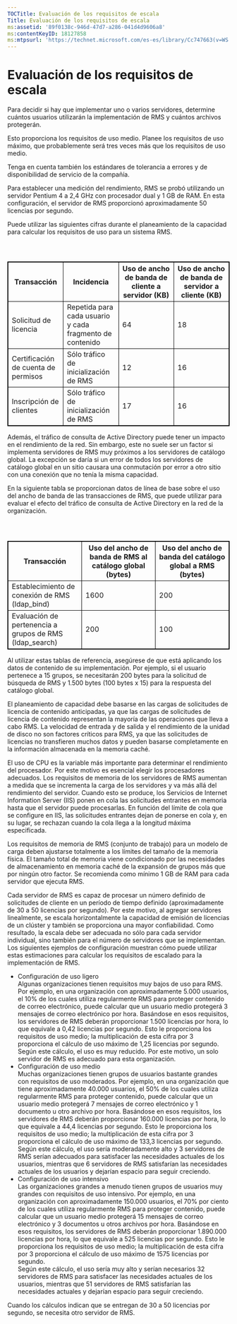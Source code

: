 ```yaml
---
TOCTitle: Evaluación de los requisitos de escala
Title: Evaluación de los requisitos de escala
ms:assetid: '89f0138c-946d-47d7-a286-041d4d9606a8'
ms:contentKeyID: 18127858
ms:mtpsurl: 'https://technet.microsoft.com/es-es/library/Cc747663(v=WS.10)'
---
```


Evaluación de los requisitos de escala
======================================

Para decidir si hay que implementar uno o varios servidores, determine cuántos usuarios utilizarán la implementación de RMS y cuántos archivos protegerán.

Esto proporciona los requisitos de uso medio. Planee los requisitos de uso máximo, que probablemente será tres veces más que los requisitos de uso medio.

Tenga en cuenta también los estándares de tolerancia a errores y de disponibilidad de servicio de la compañía.

Para establecer una medición del rendimiento, RMS se probó utilizando un servidor Pentium 4 a 2,4 GHz con procesador dual y 1 GB de RAM. En esta configuración, el servidor de RMS proporcionó aproximadamente 50 licencias por segundo.

Puede utilizar las siguientes cifras durante el planeamiento de la capacidad para calcular los requisitos de uso para un sistema RMS.

###  

 
<table style="border:1px solid black;">
<colgroup>
<col width="25%" />
<col width="25%" />
<col width="25%" />
<col width="25%" />
</colgroup>
<thead>
<tr class="header">
<th style="border:1px solid black;" >Transacción</th>
<th style="border:1px solid black;" >Incidencia</th>
<th style="border:1px solid black;" >Uso de ancho de banda de cliente a servidor (KB)</th>
<th style="border:1px solid black;" >Uso de ancho de banda de servidor a cliente (KB)</th>
</tr>
</thead>
<tbody>
<tr class="odd">
<td style="border:1px solid black;">Solicitud de licencia</td>
<td style="border:1px solid black;">Repetida para cada usuario y cada fragmento de contenido</td>
<td style="border:1px solid black;">64</td>
<td style="border:1px solid black;">18</td>
</tr>
<tr class="even">
<td style="border:1px solid black;">Certificación de cuenta de permisos</td>
<td style="border:1px solid black;">Sólo tráfico de inicialización de RMS</td>
<td style="border:1px solid black;">12</td>
<td style="border:1px solid black;">16</td>
</tr>
<tr class="odd">
<td style="border:1px solid black;">Inscripción de clientes</td>
<td style="border:1px solid black;">Sólo tráfico de inicialización de RMS</td>
<td style="border:1px solid black;">17</td>
<td style="border:1px solid black;">16</td>
</tr>
</tbody>
</table>
  
Además, el tráfico de consulta de Active Directory puede tener un impacto en el rendimiento de la red. Sin embargo, este no suele ser un factor si implementa servidores de RMS muy próximos a los servidores de catálogo global. La excepción se daría si un error de todos los servidores de catálogo global en un sitio causara una conmutación por error a otro sitio con una conexión que no tenía la misma capacidad.
  
En la siguiente tabla se proporcionan datos de línea de base sobre el uso del ancho de banda de las transacciones de RMS, que puede utilizar para evaluar el efecto del tráfico de consulta de Active Directory en la red de la organización.
  
###  

 
<table style="border:1px solid black;">
<colgroup>
<col width="33%" />
<col width="33%" />
<col width="33%" />
</colgroup>
<thead>
<tr class="header">
<th style="border:1px solid black;" >Transacción</th>
<th style="border:1px solid black;" >Uso del ancho de banda de RMS al catálogo global (bytes)</th>
<th style="border:1px solid black;" >Uso del ancho de banda del catálogo global a RMS (bytes)</th>
</tr>
</thead>
<tbody>
<tr class="odd">
<td style="border:1px solid black;">Establecimiento de conexión de RMS (ldap_bind)</td>
<td style="border:1px solid black;">1600</td>
<td style="border:1px solid black;">200</td>
</tr>
<tr class="even">
<td style="border:1px solid black;">Evaluación de pertenencia a grupos de RMS (ldap_search)</td>
<td style="border:1px solid black;">200</td>
<td style="border:1px solid black;">100</td>
</tr>
</tbody>
</table>
  
Al utilizar estas tablas de referencia, asegúrese de que está aplicando los datos de contenido de su implementación. Por ejemplo, si el usuario pertenece a 15 grupos, se necesitarán 200 bytes para la solicitud de búsqueda de RMS y 1.500 bytes (100 bytes x 15) para la respuesta del catálogo global.
  
El planeamiento de capacidad debe basarse en las cargas de solicitudes de licencia de contenido anticipadas, ya que las cargas de solicitudes de licencia de contenido representan la mayoría de las operaciones que lleva a cabo RMS. La velocidad de entrada y de salida y el rendimiento de la unidad de disco no son factores críticos para RMS, ya que las solicitudes de licencias no transfieren muchos datos y pueden basarse completamente en la información almacenada en la memoria caché.
  
El uso de CPU es la variable más importante para determinar el rendimiento del procesador. Por este motivo es esencial elegir los procesadores adecuados. Los requisitos de memoria de los servidores de RMS aumentan a medida que se incrementa la carga de los servidores y va más allá del rendimiento del servidor. Cuando esto se produce, los Servicios de Internet Information Server (IIS) ponen en cola las solicitudes entrantes en memoria hasta que el servidor puede procesarlas. En función del límite de cola que se configure en IIS, las solicitudes entrantes dejan de ponerse en cola y, en su lugar, se rechazan cuando la cola llega a la longitud máxima especificada.
  
Los requisitos de memoria de RMS (conjunto de trabajo) para un modelo de carga deben ajustarse totalmente a los límites del tamaño de la memoria física. El tamaño total de memoria viene condicionado por las necesidades de almacenamiento en memoria caché de la expansión de grupos más que por ningún otro factor. Se recomienda como mínimo 1 GB de RAM para cada servidor que ejecuta RMS.
  
Cada servidor de RMS es capaz de procesar un número definido de solicitudes de cliente en un período de tiempo definido (aproximadamente de 30 a 50 licencias por segundo). Por este motivo, al agregar servidores linealmente, se escala horizontalmente la capacidad de emisión de licencias de un clúster y también se proporciona una mayor confiabilidad. Como resultado, la escala debe ser adecuada no sólo para cada servidor individual, sino también para el número de servidores que se implementan. Los siguientes ejemplos de configuración muestran cómo puede utilizar estas estimaciones para calcular los requisitos de escalado para la implementación de RMS.
  
-   Configuración de uso ligero  
    Algunas organizaciones tienen requisitos muy bajos de uso para RMS. Por ejemplo, en una organización con aproximadamente 5.000 usuarios, el 10% de los cuales utiliza regularmente RMS para proteger contenido de correo electrónico, puede calcular que un usuario medio protegerá 3 mensajes de correo electrónico por hora. Basándose en esos requisitos, los servidores de RMS deberán proporcionar 1.500 licencias por hora, lo que equivale a 0,42 licencias por segundo. Esto le proporciona los requisitos de uso medio; la multiplicación de esta cifra por 3 proporciona el cálculo de uso máximo de 1,25 licencias por segundo.  
    Según este cálculo, el uso es muy reducido. Por este motivo, un solo servidor de RMS es adecuado para esta organización.  
-   Configuración de uso medio  
    Muchas organizaciones tienen grupos de usuarios bastante grandes con requisitos de uso moderados. Por ejemplo, en una organización que tiene aproximadamente 40.000 usuarios, el 50% de los cuales utiliza regularmente RMS para proteger contenido, puede calcular que un usuario medio protegerá 7 mensajes de correo electrónico y 1 documento u otro archivo por hora. Basándose en esos requisitos, los servidores de RMS deberán proporcionar 160.000 licencias por hora, lo que equivale a 44,4 licencias por segundo. Esto le proporciona los requisitos de uso medio; la multiplicación de esta cifra por 3 proporciona el cálculo de uso máximo de 133,3 licencias por segundo.  
    Según este cálculo, el uso sería moderadamente alto y 3 servidores de RMS serían adecuados para satisfacer las necesidades actuales de los usuarios, mientras que 6 servidores de RMS satisfarían las necesidades actuales de los usuarios y dejarían espacio para seguir creciendo.  
-   Configuración de uso intensivo  
    Las organizaciones grandes a menudo tienen grupos de usuarios muy grandes con requisitos de uso intensivo. Por ejemplo, en una organización con aproximadamente 150.000 usuarios, el 70% por ciento de los cuales utiliza regularmente RMS para proteger contenido, puede calcular que un usuario medio protegerá 15 mensajes de correo electrónico y 3 documentos u otros archivos por hora. Basándose en esos requisitos, los servidores de RMS deberán proporcionar 1.890.000 licencias por hora, lo que equivale a 525 licencias por segundo. Esto le proporciona los requisitos de uso medio; la multiplicación de esta cifra por 3 proporciona el cálculo de uso máximo de 1575 licencias por segundo.  
    Según este cálculo, el uso sería muy alto y serían necesarios 32 servidores de RMS para satisfacer las necesidades actuales de los usuarios, mientras que 51 servidores de RMS satisfarían las necesidades actuales y dejarían espacio para seguir creciendo.
  
Cuando los cálculos indican que se entregan de 30 a 50 licencias por segundo, se necesita otro servidor de RMS.
